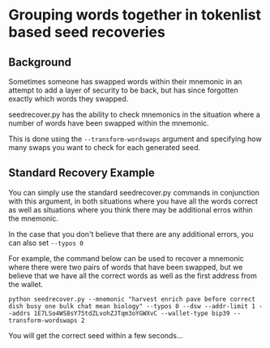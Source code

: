 # Grouping words together in tokenlist based seed recoveries

## Background
Sometimes someone has swapped words within their mnemonic in an attempt to add a layer of security to be back, but has since forgotten exactly which words they swapped.

seedrecover.py has the ability to check mnemonics in the situation where a number of words have been swapped within the mnemonic.

This is done using the `--transform-wordswaps` argument and specifying how many swaps you want to check for each generated seed.

## Standard Recovery Example
You can simply use the standard seedrecover.py commands in conjunction with this argument, in both situations where you have all the words correct as well as situations where you think there may be additional erros within the mnemonic.

In the case that you don't believe that there are any additional errors, you can also set `--typos 0`

For example, the command below can be used to recover a mnemonic where there were two pairs of words that have been swapped, but we believe that we have all the correct words as well as the first address from the wallet.
```
python seedrecover.py --mnemonic "harvest enrich pave before correct dish busy one bulk chat mean biology" --typos 0 --dsw --addr-limit 1 --addrs 1E7LSo4WS8sY75tdZLvohZJTqm3oYGWXvC --wallet-type bip39 --transform-wordswaps 2
```

You will get the correct seed within a few seconds...
